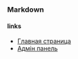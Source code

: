### Markdown
#### links
* [Главная страница](http://burgers/admin-panel.php)
* [Адмін панель](http://burgers/admin-panel.php)